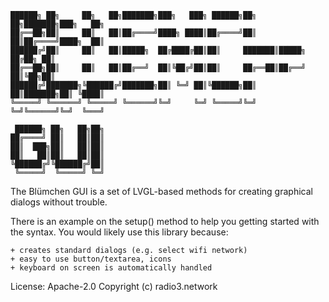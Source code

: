 ```
██████╗ ██╗     ██╗   ██╗███████╗███╗   ███╗ ██████╗██╗  ██╗███████╗███╗   ██╗
██╔══██╗██║     ██║   ██║██╔════╝████╗ ████║██╔════╝██║  ██║██╔════╝████╗  ██║
██████╔╝██║     ██║   ██║█████╗  ██╔████╔██║██║     ███████║█████╗  ██╔██╗ ██║
██╔══██╗██║     ██║   ██║██╔══╝  ██║╚██╔╝██║██║     ██╔══██║██╔══╝  ██║╚██╗██║
██████╔╝███████╗╚██████╔╝███████╗██║ ╚═╝ ██║╚██████╗██║  ██║███████╗██║ ╚████║
╚═════╝ ╚══════╝ ╚═════╝ ╚══════╝╚═╝     ╚═╝ ╚═════╝╚═╝  ╚═╝╚══════╝╚═╝  ╚═══╝

 ██████╗ ██╗   ██╗██╗
██╔════╝ ██║   ██║██║
██║  ███╗██║   ██║██║
██║   ██║██║   ██║██║
╚██████╔╝╚██████╔╝██║
 ╚═════╝  ╚═════╝ ╚═╝

```

The Blümchen GUI is a set of LVGL-based methods
for creating graphical dialogs without trouble.

There is an example on the setup() method to help you
getting started with the syntax. You would likely use
this library because:

    + creates standard dialogs (e.g. select wifi network)
    + easy to use button/textarea, icons
    + keyboard on screen is automatically handled


License: Apache-2.0
Copyright (c) radio3.network
